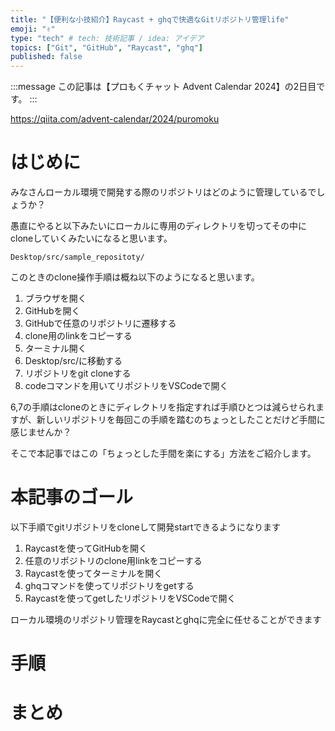 ```yaml
---
title: "【便利な小技紹介】Raycast + ghqで快適なGitリポジトリ管理life"
emoji: "✌️"
type: "tech" # tech: 技術記事 / idea: アイデア
topics: ["Git", "GitHub", "Raycast", "ghq"]
published: false
---
```


:::message
この記事は【プロもくチャット Advent Calendar 2024】の2日目です。
:::

https://qiita.com/advent-calendar/2024/puromoku

# はじめに
みなさんローカル環境で開発する際のリポジトリはどのように管理しているでしょうか？

愚直にやると以下みたいにローカルに専用のディレクトリを切ってその中にcloneしていくみたいになると思います。

```
Desktop/src/sample_repositoty/
```

このときのclone操作手順は概ね以下のようになると思います。

1. ブラウザを開く
2. GitHubを開く
3. GitHubで任意のリポジトリに遷移する
4. clone用のlinkをコピーする
5. ターミナル開く
6. Desktop/src/に移動する
7. リポジトリをgit cloneする
8. codeコマンドを用いてリポジトリをVSCodeで開く

6,7の手順はcloneのときにディレクトリを指定すれば手順ひとつは減らせられますが、新しいリポジトリを毎回この手順を踏むのちょっとしたことだけど手間に感じませんか？

そこで本記事ではこの「ちょっとした手間を楽にする」方法をご紹介します。

# 本記事のゴール
以下手順でgitリポジトリをcloneして開発startできるようになります

1. Raycastを使ってGitHubを開く
2. 任意のリポジトリのclone用linkをコピーする
3. Raycastを使ってターミナルを開く
4. ghqコマンドを使ってリポジトリをgetする
5. Raycastを使ってgetしたリポジトリをVSCodeで開く

ローカル環境のリポジトリ管理をRaycastとghqに完全に任せることができます

# 手順

# まとめ
